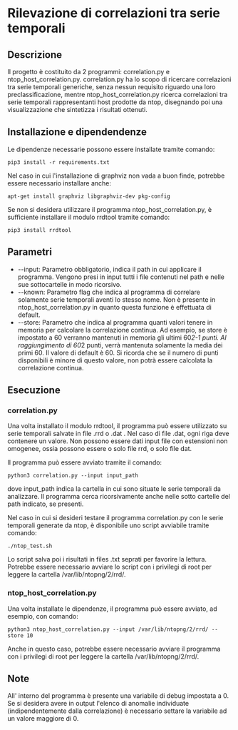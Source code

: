 # Rilevazione di correlazioni tra serie temporali

## Descrizione

Il progetto è costituito da 2 programmi: correlation.py e ntop_host_correlation.py. correlation.py ha lo scopo di ricercare correlazioni tra serie temporali generiche, senza nessun requisito riguardo una loro preclassificazione, mentre ntop_host_correlation.py ricerca correlazioni tra serie temporali rappresentanti host prodotte da ntop, disegnando poi una visualizzazione che sintetizza i risultati ottenuti.

## Installazione e dipendendenze

Le dipendenze necessarie possono essere installate tramite comando:
```
pip3 install -r requirements.txt
```
Nel caso in cui l'installazione di graphviz non vada a buon finde, potrebbe essere necessario installare anche:
```
apt-get install graphviz libgraphviz-dev pkg-config
```
Se non si desidera utilizzare il programma ntop_host_correlation.py, è sufficiente installare il modulo rrdtool tramite comando:
```
pip3 install rrdtool
```

## Parametri
* --input: Parametro obbligatorio, indica il path in cui applicare il programma. Vengono presi in input tutti i file contenuti nel path e nelle sue sottocartelle in modo ricorsivo.
* --known: Parametro flag che indica al programma di correlare solamente serie temporali aventi lo stesso nome. Non è presente in ntop_host_correlation.py in quanto questa funzione è effettuata di default.
* --store: Parametro che indica al programma quanti valori tenere in memoria per calcolare la correlazione continua. Ad esempio, se store è impostato a 60 verranno mantenuti in memoria gli ultimi 60*2-1 punti. Al raggiungimento di 60*2 punti, verrà mantenuta solamente la media dei primi 60. Il valore di default è 60. Si ricorda che se il numero di punti disponibili è minore di questo valore, non potrà essere calcolata la correlazione continua. 

## Esecuzione

### correlation.py
Una volta installato il modulo rrdtool, il programma può essere utilizzato su serie temporali salvate in file .rrd o .dat . Nel caso di file .dat, ogni riga deve contenere un valore. Non possono essere dati input file con estensioni non omogenee, ossia possono essere o solo file rrd, o solo file dat.

Il programma può essere avviato tramite il comando:
```
python3 correlation.py --input input_path
```

dove input_path indica la cartella in cui sono situate le serie temporali da analizzare. Il programma cerca ricorsivamente anche nelle sotto cartelle del path indicato, se presenti.

Nel caso in cui si desideri testare il programma correlation.py con le serie temporali generate da ntop, è disponibile uno script avviabile tramite comando:
```
./ntop_test.sh
```
Lo script salva poi i risultati in files .txt seprati per favorire la lettura.
Potrebbe essere necessario avviare lo script con i privilegi di root per leggere la cartella /var/lib/ntopng/2/rrd/.

### ntop_host_correlation.py
Una volta installate le dipendenze, il programma può essere avviato, ad esempio, con comando:
```
python3 ntop_host_correlation.py --input /var/lib/ntopng/2/rrd/ --store 10
```
Anche in questo caso, potrebbe essere necessario avviare il programma con i privilegi di root per leggere la cartella /var/lib/ntopng/2/rrd/.

## Note

All' interno del programma è presente una variabile di debug impostata a 0. Se si desidera avere in output l'elenco di anomalie individuate (indipendentemente dalla correlazione) è necessario settare la variabile ad un valore maggiore di 0.
